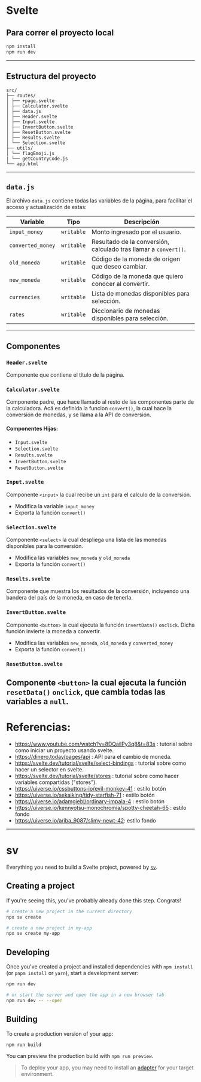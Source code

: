 # Svelte

## Para correr el proyecto local

```bash
npm install
npm run dev
```

---
## Estructura del proyecto

```
src/
├── routes/
│ ├── +page.svelte
│ ├── Calculator.svelte
│ ├── data.js
│ ├── Header.svelte
│ ├── Input.svelte
│ ├── InvertButton.svelte
│ ├── ResetButton.svelte
│ ├── Results.svelte
│ └── Selection.svelte
├── utils/
│ └── flagEmoji.js
| └── getCountryCode.js
└── app.html
```
---
##  `data.js`

El archivo `data.js` contiene todas las variables de la página, para facilitar el acceso y actualización de estas:

| Variable        | Tipo      | Descripción                                                                |
|-----------------|-----------|----------------------------------------------------------------------------|
| `input_money`   | `writable`| Monto ingresado por el usuario.                                            |
|`converted_money`| `writable`| Resultado de la conversión, calculado tras llamar a `convert()`.           |
| `old_moneda`    | `writable`| Código de la moneda de origen que deseo cambiar.                           |
| `new_moneda`    | `writable`| Código de la moneda que quiero conocer al convertir.                       |
| `currencies`    | `writable`| Lista de monedas disponibles para selección.                               |
| `rates`         | `writable`| Diccionario de monedas disponibles para selección.                         |

---
## Componentes

### `Header.svelte`
Componente que contiene el título de la página.

### `Calculator.svelte`
Componente padre, que hace llamado al resto de las componentes parte de la calculadora. Acá es definida la funcion `convert()`, la cual hace la conversión de monedas, y se llama a la API de conversión.
#### Componentes Hijas:
- `Input.svelte`
- `Selection.svelte`
- `Results.svelte`
- `InvertButton.svelte`
- `ResetButton.svelte`

### `Input.svelte`
Componente `<input>` la cual recibe un `int` para el calculo de la conversión.
- Modifica la variable `input_money`
- Exporta la función `convert()`

### `Selection.svelte`
Componente `<select>` la cual despliega una lista de las monedas disponibles para la conversión.
- Modifica las variables `new_moneda` y `old_moneda`
- Exporta la función `convert()`

### `Results.svelte`
Componente que muestra los resultados de la conversión, incluyendo una bandera del país de la moneda, en caso de tenerla.

### `InvertButton.svelte`
Componente `<button>` la cual ejecuta la función `invertData()` `onclick`. Dicha función invierte la moneda a convertir.
- Modifica las variables `new_moneda`, `old_moneda` y `converted_money`
- Exporta la función `convert()`

### `ResetButton.svelte`
Componente `<button>` la cual ejecuta la función `resetData()` `onclick`, que cambia todas las variables a `null`.
---
# Referencias:
- https://www.youtube.com/watch?v=8DQailPy3q8&t=83s : tutorial sobre como iniciar un proyecto usando svelte.
- https://dinero.today/pages/api : API para el cambio de moneda.
- https://svelte.dev/tutorial/svelte/select-bindings : tutorial sobre como hacer un selector en svelte.
- https://svelte.dev/tutorial/svelte/stores : tutorial sobre como hacer variables compartidas ("stores").
- https://uiverse.io/cssbuttons-io/evil-monkey-41 : estilo botón
- https://uiverse.io/sekaiking/tidy-starfish-71 : estilo botón
- https://uiverse.io/adamgiebl/ordinary-impala-4 : estilo botón
- https://uiverse.io/kennyotsu-monochromia/spotty-cheetah-65 : estilo fondo
- https://uiverse.io/ariba_9087/slimy-newt-42: estilo fondo


---

# sv

Everything you need to build a Svelte project, powered by [`sv`](https://github.com/sveltejs/cli).

## Creating a project

If you're seeing this, you've probably already done this step. Congrats!

```bash
# create a new project in the current directory
npx sv create

# create a new project in my-app
npx sv create my-app
```

## Developing

Once you've created a project and installed dependencies with `npm install` (or `pnpm install` or `yarn`), start a development server:

```bash
npm run dev

# or start the server and open the app in a new browser tab
npm run dev -- --open
```

## Building

To create a production version of your app:

```bash
npm run build
```

You can preview the production build with `npm run preview`.

> To deploy your app, you may need to install an [adapter](https://svelte.dev/docs/kit/adapters) for your target environment.

